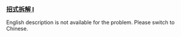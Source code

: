 ### [招式拆解 I](https://leetcode.com/problems/zui-chang-bu-han-zhong-fu-zi-fu-de-zi-zi-fu-chuan-lcof)

English description is not available for the problem. Please switch to Chinese.